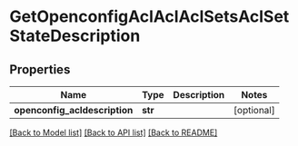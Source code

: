 # GetOpenconfigAclAclAclSetsAclSetStateDescription

## Properties
Name | Type | Description | Notes
------------ | ------------- | ------------- | -------------
**openconfig_acldescription** | **str** |  | [optional] 

[[Back to Model list]](../README.md#documentation-for-models) [[Back to API list]](../README.md#documentation-for-api-endpoints) [[Back to README]](../README.md)


